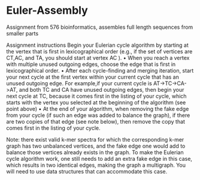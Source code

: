 # Euler-Assembly
Assignment from 576 bioinformatics, assembles full length sequences from smaller parts
 

Assignment instructions
Begin your Eulerian cycle algorithm by starting at the vertex that is first in lexicographical order
(e.g., if the set of vertices are CT,AC, and TA, you should start at vertex AC ).
•
When  you  reach  a  vertex  with  multiple  unused  outgoing  edges,  choose  the  edge  that  is  first  in
lexicographical order.
•
After each cycle-finding and merging iteration, start your next cycle at the first vertex within your
current cycle that has an unused outgoing edge. For example,if your current cycle is
AT->TC->CA->AT, and both TC and CA have unused outgoing edges, then begin your next cycle at TC, because it
comes first in the listing of your cycle, which starts with the vertex you selected at the beginning
of the algorithm (see point above)
•
At the end of your algorithm, when removing the fake edge from your cycle (if such an edge was
added to balance the graph), if there are two copies of that edge (see note below), then remove the
copy that comes first in the listing of your cycle.
 
Note:  there exist valid k-mer spectra for which the corresponding k-mer graph has two unbalanced
vertices, and the fake edge one would add to balance those vertices already exists in the graph.  To make
the Eulerian cycle algorithm work, one still needs to add an extra fake edge in this case, which results
in two identical edges, making the graph a multigraph.  You will need to use data structures that can
accommodate this case.
